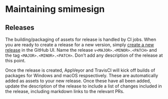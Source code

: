 # Maintaining smimesign

## Releases

The building/packaging of assets for release is handled by CI jobs. When you are ready to create a release for a new version, simply [create a new release](https://github.com/droren/smimesign/releases/new) in the GitHub UI. Name the release `v<MAJOR>.<MINOR>.<PATCH>` and the tag `<MAJOR>.<MINOR>.<PATCH>`. Don't add any description of the release at this point.

Once the release is created, AppVeyor and TravisCI will kick off builds of packages for Windows and macOS respsectively. These are automatically added as assets to your new release. Once these have all been added, update the description of the release to include a list of changes included in the release, including markdown links to the relevant PRs.
